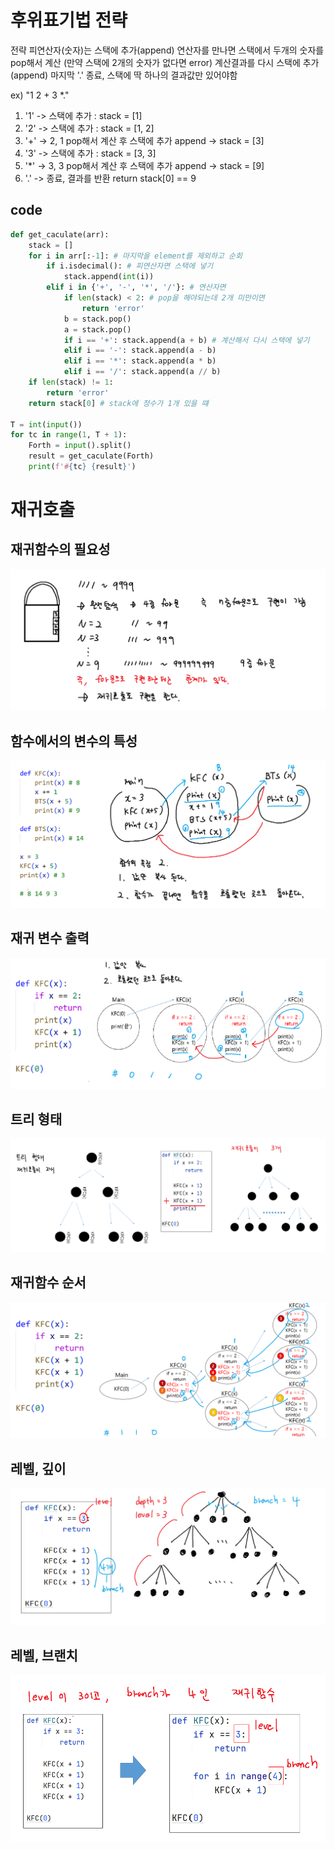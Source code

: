 # 후위표기법 전략

전략
피연산자(숫자)는 스택에 추가(append)
연산자를 만나면 스택에서 두개의 숫자를 pop해서 계산
(만약 스택에 2개의 숫자가 없다면 error)
계산결과를 다시 스택에 추가(append)
마지막 '.' 종료, 스택에 딱 하나의 결과값만 있어야함

ex)
"1 2 + 3 *."

1. '1' -> 스택에 추가 : stack = [1]
2. '2' -> 스택에 추가 : stack = [1, 2]
3. '+' -> 2, 1 pop해서 계산 후 스택에 추가 append -> stack = [3]
4. '3' -> 스택에 추가 : stack = [3, 3]
5. '*' -> 3, 3 pop해서 계산 후 스택에 추가 append -> stack = [9]
6. '.' -> 종료, 결과를 반환 return stack[0] == 9
 
## code
```python
def get_caculate(arr):
    stack = []
    for i in arr[:-1]: # 마지막을 element를 제외하고 순회
        if i.isdecimal(): # 피연산자면 스택에 넣기
            stack.append(int(i))
        elif i in {'+', '-', '*', '/'}: # 연산자면
            if len(stack) < 2: # pop을 해야되는데 2개 미만이면
                return 'error'
            b = stack.pop()
            a = stack.pop()
            if i == '+': stack.append(a + b) # 계산해서 다시 스택에 넣기
            elif i == '-': stack.append(a - b)
            elif i == '*': stack.append(a * b)
            elif i == '/': stack.append(a // b)
    if len(stack) != 1:
        return 'error'
    return stack[0] # stack에 정수가 1개 있을 떄

T = int(input())
for tc in range(1, T + 1):
    Forth = input().split()
    result = get_caculate(Forth)
    print(f'#{tc} {result}')
```

# 재귀호출
## 재귀함수의 필요성
![재귀함수의 필요성](./img/재귀의%20필요성.png)
## 함수에서의 변수의 특성
![함수에서의 변수의 특성](./img/함수에서%20변수%20특성.png)
## 재귀 변수 출력
![재귀 변수 출력](./img/재귀%20변수%20출력.png)
## 트리 형태
![트리형태](./img/트리.png)
## 재귀함수 순서
![순서](./img/순서.png)
## 레벨, 깊이
![레벨&깊이](./img/레벨,%20깊이.png)
## 레벨, 브랜치
![레벨&브랜치](./img/레벨,브랜치.png)